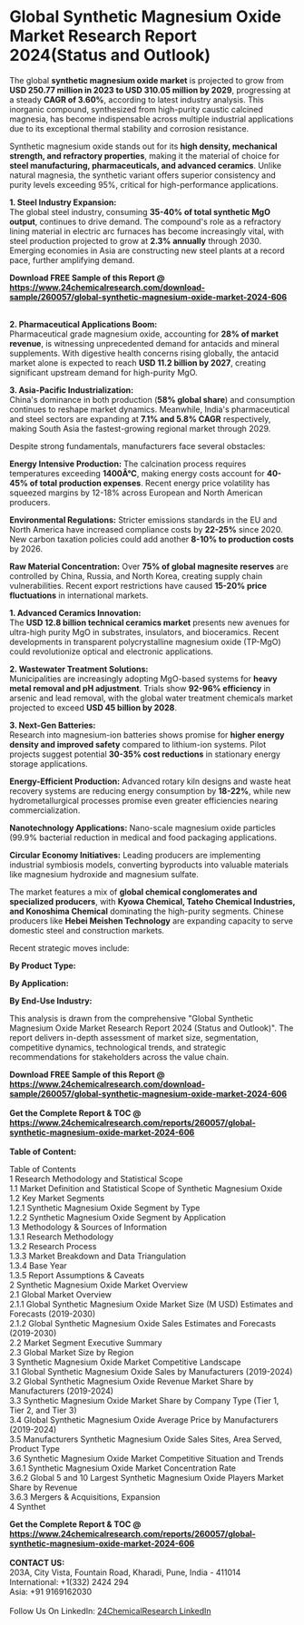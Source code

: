 <h1>Global Synthetic Magnesium Oxide Market Research Report 2024(Status and Outlook)</h1><p>The global <strong>synthetic magnesium oxide market</strong> is projected to grow from <strong>USD 250.77 million in 2023 to USD 310.05 million by 2029</strong>, progressing at a steady <strong>CAGR of 3.60%</strong>, according to latest industry analysis. This inorganic compound, synthesized from high-purity caustic calcined magnesia, has become indispensable across multiple industrial applications due to its exceptional thermal stability and corrosion resistance.</p><p>Synthetic magnesium oxide stands out for its <strong>high density, mechanical strength, and refractory properties</strong>, making it the material of choice for <strong>steel manufacturing, pharmaceuticals, and advanced ceramics</strong>. Unlike natural magnesia, the synthetic variant offers superior consistency and purity levels exceeding 95%, critical for high-performance applications.</p><p><strong>1. Steel Industry Expansion:</strong><br>
The global steel industry, consuming <strong>35-40% of total synthetic MgO output</strong>, continues to drive demand. The compound's role as a refractory lining material in electric arc furnaces has become increasingly vital, with steel production projected to grow at <strong>2.3% annually</strong> through 2030. Emerging economies in Asia are constructing new steel plants at a record pace, further amplifying demand.</p><div><b>Download FREE Sample of this Report @ 
            <a href="https://www.24chemicalresearch.com/download-sample/260057/global-synthetic-magnesium-oxide-market-2024-606">
            https://www.24chemicalresearch.com/download-sample/260057/global-synthetic-magnesium-oxide-market-2024-606</a></b></div><br><p><strong>2. Pharmaceutical Applications Boom:</strong><br>
Pharmaceutical grade magnesium oxide, accounting for <strong>28% of market revenue</strong>, is witnessing unprecedented demand for antacids and mineral supplements. With digestive health concerns rising globally, the antacid market alone is expected to reach <strong>USD 11.2 billion by 2027</strong>, creating significant upstream demand for high-purity MgO.</p><p><strong>3. Asia-Pacific Industrialization:</strong><br>
China's dominance in both production (<strong>58% global share</strong>) and consumption continues to reshape market dynamics. Meanwhile, India's pharmaceutical and steel sectors are expanding at <strong>7.1% and 5.8% CAGR</strong> respectively, making South Asia the fastest-growing regional market through 2029.</p><p>Despite strong fundamentals, manufacturers face several obstacles:</p><p><strong>Energy Intensive Production:</strong> The calcination process requires temperatures exceeding <strong>1400Â°C</strong>, making energy costs account for <strong>40-45% of total production expenses</strong>. Recent energy price volatility has squeezed margins by 12-18% across European and North American producers.</p><p><strong>Environmental Regulations:</strong> Stricter emissions standards in the EU and North America have increased compliance costs by <strong>22-25%</strong> since 2020. New carbon taxation policies could add another <strong>8-10% to production costs</strong> by 2026.</p><p><strong>Raw Material Concentration:</strong> Over <strong>75% of global magnesite reserves</strong> are controlled by China, Russia, and North Korea, creating supply chain vulnerabilities. Recent export restrictions have caused <strong>15-20% price fluctuations</strong> in international markets.</p><p><strong>1. Advanced Ceramics Innovation:</strong><br>
The <strong>USD 12.8 billion technical ceramics market</strong> presents new avenues for ultra-high purity MgO in substrates, insulators, and bioceramics. Recent developments in transparent polycrystalline magnesium oxide (TP-MgO) could revolutionize optical and electronic applications.</p><p><strong>2. Wastewater Treatment Solutions:</strong><br>
Municipalities are increasingly adopting MgO-based systems for <strong>heavy metal removal and pH adjustment</strong>. Trials show <strong>92-96% efficiency</strong> in arsenic and lead removal, with the global water treatment chemicals market projected to exceed <strong>USD 45 billion by 2028</strong>.</p><p><strong>3. Next-Gen Batteries:</strong><br>
Research into magnesium-ion batteries shows promise for <strong>higher energy density and improved safety</strong> compared to lithium-ion systems. Pilot projects suggest potential <strong>30-35% cost reductions</strong> in stationary energy storage applications.</p><p><strong>Energy-Efficient Production:</strong> Advanced rotary kiln designs and waste heat recovery systems are reducing energy consumption by <strong>18-22%</strong>, while new hydrometallurgical processes promise even greater efficiencies nearing commercialization.</p><p><strong>Nanotechnology Applications:</strong> Nano-scale magnesium oxide particles (99.9% bacterial reduction in medical and food packaging applications.</p><p><strong>Circular Economy Initiatives:</strong> Leading producers are implementing industrial symbiosis models, converting byproducts into valuable materials like magnesium hydroxide and magnesium sulfate.</p><p>The market features a mix of <strong>global chemical conglomerates and specialized producers</strong>, with <strong>Kyowa Chemical, Tateho Chemical Industries, and Konoshima Chemical</strong> dominating the high-purity segments. Chinese producers like <strong>Hebei Meishen Technology</strong> are expanding capacity to serve domestic steel and construction markets.</p><p>Recent strategic moves include:</p><p><strong>By Product Type:</strong></p><p><strong>By Application:</strong></p><p><strong>By End-Use Industry:</strong></p><p>This analysis is drawn from the comprehensive "Global Synthetic Magnesium Oxide Market Research Report 2024 (Status and Outlook)". The report delivers in-depth assessment of market size, segmentation, competitive dynamics, technological trends, and strategic recommendations for stakeholders across the value chain.</p><div><b>Download FREE Sample of this Report @ 
            <a href="https://www.24chemicalresearch.com/download-sample/260057/global-synthetic-magnesium-oxide-market-2024-606">
            https://www.24chemicalresearch.com/download-sample/260057/global-synthetic-magnesium-oxide-market-2024-606</a></b></div><br><div><b>Get the Complete Report & TOC @ 
            <a href="https://www.24chemicalresearch.com/reports/260057/global-synthetic-magnesium-oxide-market-2024-606">
            https://www.24chemicalresearch.com/reports/260057/global-synthetic-magnesium-oxide-market-2024-606</a></b></div><br>
            <b>Table of Content:</b><p>Table of Contents<br />
1 Research Methodology and Statistical Scope<br />
1.1 Market Definition and Statistical Scope of Synthetic Magnesium Oxide<br />
1.2 Key Market Segments<br />
1.2.1 Synthetic Magnesium Oxide Segment by Type<br />
1.2.2 Synthetic Magnesium Oxide Segment by Application<br />
1.3 Methodology & Sources of Information<br />
1.3.1 Research Methodology<br />
1.3.2 Research Process<br />
1.3.3 Market Breakdown and Data Triangulation<br />
1.3.4 Base Year<br />
1.3.5 Report Assumptions & Caveats<br />
2 Synthetic Magnesium Oxide Market Overview<br />
2.1 Global Market Overview<br />
2.1.1 Global Synthetic Magnesium Oxide Market Size (M USD) Estimates and Forecasts (2019-2030)<br />
2.1.2 Global Synthetic Magnesium Oxide Sales Estimates and Forecasts (2019-2030)<br />
2.2 Market Segment Executive Summary<br />
2.3 Global Market Size by Region<br />
3 Synthetic Magnesium Oxide Market Competitive Landscape<br />
3.1 Global Synthetic Magnesium Oxide Sales by Manufacturers (2019-2024)<br />
3.2 Global Synthetic Magnesium Oxide Revenue Market Share by Manufacturers (2019-2024)<br />
3.3 Synthetic Magnesium Oxide Market Share by Company Type (Tier 1, Tier 2, and Tier 3)<br />
3.4 Global Synthetic Magnesium Oxide Average Price by Manufacturers (2019-2024)<br />
3.5 Manufacturers Synthetic Magnesium Oxide Sales Sites, Area Served, Product Type<br />
3.6 Synthetic Magnesium Oxide Market Competitive Situation and Trends<br />
3.6.1 Synthetic Magnesium Oxide Market Concentration Rate<br />
3.6.2 Global 5 and 10 Largest Synthetic Magnesium Oxide Players Market Share by Revenue<br />
3.6.3 Mergers & Acquisitions, Expansion<br />
4 Synthet</p><div><b>Get the Complete Report & TOC @ 
            <a href="https://www.24chemicalresearch.com/reports/260057/global-synthetic-magnesium-oxide-market-2024-606">
            https://www.24chemicalresearch.com/reports/260057/global-synthetic-magnesium-oxide-market-2024-606</a></b></div><br><b>CONTACT US:</b><br>
            203A, City Vista, Fountain Road, Kharadi, Pune, India - 411014<br>
            International: +1(332) 2424 294<br>
            Asia: +91 9169162030 <br><br>
            Follow Us On LinkedIn: <a href="https://www.linkedin.com/company/24chemicalresearch/">24ChemicalResearch LinkedIn</a>